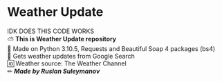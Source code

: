 # Weather Update
IDK DOES THIS CODE WORKS  
⛅ **This is Weather Update repository**  
🐍 Made on Python 3.10.5, Requests and Beautiful Soap 4 packages (bs4)  
🌌 Gets weather updates from Google Search  
🆔 Weather source: The Weather Channel  
✏ ***Made by Ruslan Suleymanov***
